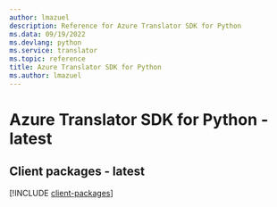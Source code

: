 ```yaml
---
author: lmazuel
description: Reference for Azure Translator SDK for Python
ms.data: 09/19/2022
ms.devlang: python
ms.service: translator
ms.topic: reference
title: Azure Translator SDK for Python
ms.author: lmazuel
---
```

# Azure Translator SDK for Python - latest

## Client packages - latest
[!INCLUDE [client-packages](translator-client-index.md)]